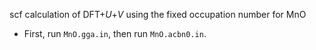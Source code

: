 scf calculation of DFT+*U*+*V* using the fixed occupation number for MnO

   - First, run `MnO.gga.in`, then run `MnO.acbn0.in`.
